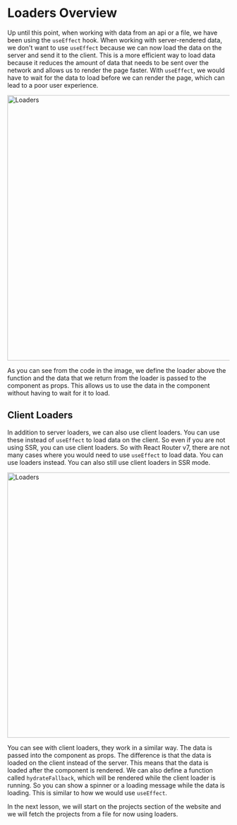 # Loaders Overview

Up until this point, when working with data from an api or a file, we have been using the `useEffect` hook. When working with server-rendered data, we don't want to use `useEffect` because we can now load the data on the server and send it to the client. This is a more efficient way to load data because it reduces the amount of data that needs to be sent over the network and allows us to render the page faster. With `useEffect`, we would have to wait for the data to load before we can render the page, which can lead to a poor user experience.

<img src="../images/loaders-1.png" alt="Loaders" width="600"/>

As you can see from the code in the image, we define the loader above the function and the data that we return from the loader is passed to the component as props. This allows us to use the data in the component without having to wait for it to load.

## Client Loaders

In addition to server loaders, we can also use client loaders. You can use these instead of `useEffect` to load data on the client. So even if you are not using SSR, you can use client loaders. So with React Router v7, there are not many cases where you would need to use `useEffect` to load data. You can use loaders instead. You can also still use client loaders in SSR mode.

<img src="../images/laoders-2.png" alt="Loaders" width="600"/>

You can see with client loaders, they work in a similar way. The data is passed into the component as props. The difference is that the data is loaded on the client instead of the server. This means that the data is loaded after the component is rendered. We can also define a function called `hydrateFallback`, which will be rendered while the client loader is running. So you can show a spinner or a loading message while the data is loading. This is similar to how we would use `useEffect`.

In the next lesson, we will start on the projects section of the website and we will fetch the projects from a file for now using loaders.
